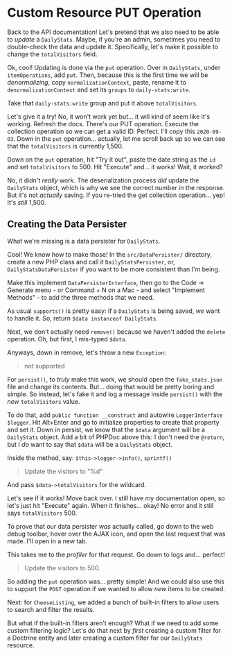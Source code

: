 # Custom Resource PUT Operation

Back to the API documentation! Let's pretend that we also need to be able to
*update* a `DailyStats`. Maybe, if you're an admin, sometimes you need to
double-check the data and update it. Specifically, let's make it possible to
change the `totalVisitors` field.

Ok, cool! Updating is done via the `put` operation. Over in `DailyStats`, under
`itemOperations`, add `put`. Then, because this is the first time we will be
*denormalizing*, copy `normalizationContext`, paste, rename it to
`denormalizationContext` and set its `groups` to `daily-stats:write`.

Take that `daily-stats:write` group and put it above `totalVisitors`.

Let's give it a try! No, it won't work yet but... it will kind of seem like
it's working. Refresh the docs. There's our PUT operation. Execute the collection
operation so we can get a valid ID. Perfect. I'll copy this `2020-09-03`. Down in
the `put` operation... actually, let me scroll back up so we can see that the
`totalVisitors` is currently 1,500.

Down on the `put` operation, hit "Try it out", paste the date string as the `id`
and set `totalVisitors` to 500. Hit "Execute" and... it works! Wait, it worked?

No, it didn't *really* work. The deserialization process *did* update the
`DailyStats` object, which is why we see the correct number in the response. But
it's not *actually* saving. If you re-tried the get collection operation... yep!
It's *still* 1,500.

## Creating the Data Persister

What we're missing is a data persister for `DailyStats`.

Cool! We know how to make those! In the `src/DataPersister/` directory, create
a new PHP class and call it `DailyStatsPersister`, or, `DailyStatsDataPersister`
if you want to be more consistent than I'm being.

Make this implement `DataPersisterInterface`, then go to the Code -> Generate menu -
or Command + N on a Mac - and select "Implement Methods" - to add the three
methods that we need.

As usual `supports()` is pretty easy: if a `DailyStats` is being saved,
*we* want to handle it. So, return `$data instanceof DailyStats`.

Next, we don't actually need `remove()` because we haven't added the `delete`
operation. Oh, but first, I mis-typed `$data`.

Anyways, down in remove, let's throw a new `Exception`:

> not supported

For `persist()`, to *truly* make this work, we should open the `fake_stats.json`
file and change its contents. But... doing that would be pretty boring and simple.
So instead, let's fake it and log a message inside `persist()` with the *new*
`totalVisitors` value.

To do that, add `public function __construct` and autowire `LoggerInterface $logger`.
Hit Alt+Enter and go to initialize properties to create that property and set it.
Down in persist, we know that the `$data` argument will be a `DailyStats` object.
Add a bit of PHPDoc above this: I don't need the `@return`, but I *do* want to say
that `$data` will be a `DailyStats` object.

Inside the method, say: `$this->logger->info()`, `sprintf()`

> Update the visitors to "%d"

And pass `$data->totalVisitors` for the wildcard.

Let's see if it works! Move back over. I still have my documentation open, so
let's just hit "Execute" again. When it finishes... okay! No error and it still
says `totalVisitors` 500.

To prove that our data persister *was* actually called, go down to the web debug
toolbar, hover over the AJAX icon, and open the last request that was made. I'll
open in a new tab.

This takes me to the *profiler* for that request. Go down to logs and... perfect!

> Update the visitors to 500.

So adding the `put` operation was... pretty simple! And we could also use this to
support the `POST` operation if we wanted to allow *new* items to be created.

Next: for `CheeseListing`, we added a bunch of built-in filters to allow users to
search and filter the results.

But what if the built-in filters aren't enough? What if we need to add some
*custom* filtering logic? Let's do that next by *first* creating a custom filter
for a Doctrine entity and later creating a custom filter for our `DailyStats`
resource.
